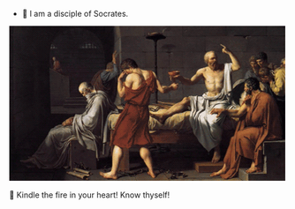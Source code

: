 <!--
**chengjun/chengjun** is a ✨ _special_ ✨ repository because its `README.md` (this file) appears on your GitHub profile.

Here are some ideas to get you started:

- 🔭 I’m a big fan of Socrates.
- 🌱 I’m currently learning to write.
- 👯 I’m looking to collaborate on the narrative economy study of bitcoin.
- 🤔 I’m looking for help with .
- 💬 Ask me about Python programming.
- 📫 How to reach me: ...
- 😄 Pronouns: ...
- ⚡ Fun fact: ...
-->

- 🔭 I am a disciple of Socrates.


![](tt.gif)

🌱 Kindle the fire in your heart! Know thyself!
